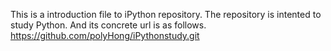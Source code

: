 This is a introduction file to iPython repository.
The repository is intented to study Python. And its
concrete url is as follows.
https://github.com/polyHong/iPythonstudy.git